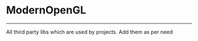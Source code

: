 # ModernOpenGL
--------------
All third party libs which are used by projects. Add them as per need
